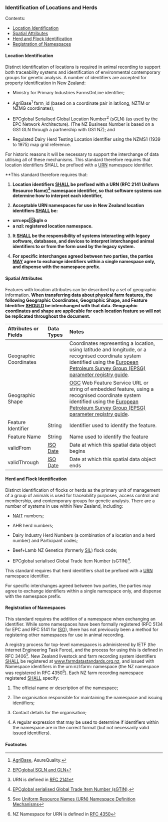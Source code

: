 ### Identification of Locations and Herds

Contents:
* [Location Identification](#Location-Identification)
* [Spatial Attributes](#Spatial-Attributes)
* [Herd and Flock Identification](#Herd-and-Flock-Identification)
* [Registration of Namespaces](#Registration-of-Namespaces)

#### Location Identification

Distinct identification of locations is required in animal recording to support both traceability systems and identification of environmental contemporary groups for genetic analysis. A number of identifiers are accepted for property identification in New Zealand:

* Ministry for Primary Industries FarmsOnLine identifier;

* AgriBase[^AgriBase] farm_id (based on a coordinate pair in lat/long, NZTM or NZMG coordinates);

* EPCglobal Serialised Global Location Number[^ECPglobal] (sGLN) (as used by the EPC Network Architecture).  (The NZ Business Number is based on a GS1 GLN through a partnership with GS1 NZ); and

* Regulated Dairy Herd Testing Location identifier using the NZMS1 (1939 to 1975) map grid reference.

For historic reasons it will be necessary to support the interchange of data utilising all of these mechanisms. This standard therefore requires that location identifiers SHALL be prefixed with a [URN](docs/FMDS_Definitions-and-Abbreviations_Interpretation.md#Definitions-and-Abbreviations) namespace identifier.

**This standard therefore requires that:

1. **Location identifiers [SHALL](docs/FMDS_Definitions-and-Abbreviations_Interpretation.md#Interpretation) be prefixed with a URN (RFC 2141 Uniform Resource Name)[^URN]  namespace identifier, so that software systems can determine how to interpret each identifier,**

2.	**Acceptable URN namespaces for use in New Zealand location identifiers [SHALL](docs/FMDS_Definitions-and-Abbreviations_Interpretation.md#Interpretation) be:**
  * **urn:epc:id:sgln o**
  * **a nzl: registered location namespace.**

3.	**It [SHALL](docs/FMDS_Definitions-and-Abbreviations_Interpretation.md#Interpretation) be the responsibility of systems interacting with legacy software, databases, and devices to interpret interchanged animal identifiers to or from the form used by the legacy system.**

4.	**For specific interchanges agreed between two parties, the parties [MAY](docs/FMDS_Definitions-and-Abbreviations_Interpretation.md#Interpretation) agree to exchange identifiers within a single namespace only, and dispense with the namespace prefix.**

#### Spatial Attributes

Features with location attributes can be described by a set of geographic information. **When transferring data about physical farm features, the following Geographic Coordinates, Geographic Shape, and Feature Identifier [SHOULD](docs/FMDS_Definitions-and-Abbreviations_Interpretation.md#Interpretation) be interchanged with that data. Geographic coordinates and shape are applicable for each location feature so will not be replicated throughout the document.**

Attributes or Fields | Data Types | Notes
:------------------- | :--------- | :----
Geographic Coordinates | | Coordinates representing a location, using latitude and longitude, or a recognised coordinate system identified using the [European Petroleum Survey Group (EPSG) parameter registry guide](http://www.iogp.org/pubs/373-07-3.pdf).
Geographic Shape | | [OGC](docs/FMDS_Definitions-and-Abbreviations_Interpretation.md#Definitions-and-Abbreviations) Web Feature Service URL or string of embedded feature, using a recognised coordinate system identified using the [European Petroleum Survey Group (EPSG) parameter registry guide](http://www.iogp.org/pubs/373-07-3.pdf).
Feature Identifier | String | Identifier used to identify the feature.
Feature Name | String | Name used to identify the feature
validFrom | [ISO Date](docs/FMDS_Definitions-and-Abbreviations_Interpretation.md#Definitions-and-Abbreviations) | Date at which this spatial data object begins
validThrough | [ISO Date](docs/FMDS_Definitions-and-Abbreviations_Interpretation.md#Definitions-and-Abbreviations) | Date at which this spatial data object ends

#### Herd and Flock Identification
Distinct identification of flocks or herds as the primary unit of management of a group of animals is used for traceability purposes, access control and membership, and contemporary groups for genetic analysis. There are a number of systems in use within New Zealand, including:

* [NAIT](docs/FMDS_Definitions-and-Abbreviations_Interpretation.md#Definitions-and-Abbreviations) numbers;

* AHB herd numbers;

* Dairy Industry Herd Numbers (a combination of a location and a herd number) and Participant codes;

* Beef+Lamb NZ Genetics (formerly [SIL](docs/FMDS_Definitions-and-Abbreviations_Interpretation.md#Definitions-and-Abbreviations)) flock code;

* EPCglobal serialised Global Trade Item Number (sGTIN)[^sGTIN].

This standard requires that herd identifiers shall be prefixed with a [URN](docs/FMDS_Definitions-and-Abbreviations_Interpretation.md#Definitions-and-Abbreviations) namespace identifier.

For specific interchanges agreed between two parties, the parties may agree to exchange identifiers within a single namespace only, and dispense with the namespace prefix.

#### Registration of Namespaces

This standard requires the addition of a namespace when exchanging an identifier. While some namespaces have been formally registered (RFC 5134 for EPC and RFC 5141 for [ISO](docs/FMDS_Definitions-and-Abbreviations_Interpretation.md#Definitions-and-Abbreviations)), there has not previously been a method for registering other namespaces for use in animal recording.

A registry process for top-level namespaces is administered by IETF (the Internet Engineering Task Force), and the process for using this is defined in RFC 3406[^RFC3406].
New Zealand livestock and farm recording system identifiers [SHALL](docs/FMDS_Definitions-and-Abbreviations_Interpretation.md#Interpretation) be registered at www.farmdatastandards.org.nz, and issued with Namespace identifiers in the urn:nzl:farm: namespace (the NZ namespace was registered in RFC 4350[^RFC4350]). Each NZ farm recording namespace registered [SHALL](docs/FMDS_Definitions-and-Abbreviations_Interpretation.md#Interpretation) specify:

1.	The official name or description of the namespace;

2.	The organisation responsible for maintaining the namespace and issuing identifiers;

3.	Contact details for the organisation;

4.	A regular expression that may be used to determine if identifiers within the namespace are in the correct format (but not necessarily valid issued identifiers).


#### Footnotes

[^AgriBase]: [AgriBase](https://www.asurequality.com/our-solutions/agribase/), AsureQuality.

[^ECPglobal]: [EPCglobal SGLN and GLN](https://www.gs1.org/standards/id-keys/gln)

[^URN]: URN is defined in [RFC 2141](http://tools.ietf.org/html/rfc2141)

[^sGTIN]: [EPCglobal serialised Global Trade Item Number (sGTIN)](https://www.gs1.org/standards/id-keys/gtin).
  
[^RFC3406]: See [Uniform Resource Names (URN) Namespace Definition Mechanisms](http://www.ietf.org/rfc/rfc3406.txt)
  
[^RFC4350]: NZ Namespace for URN is defined in [RFC 4350](http://tools.ietf.org/html/rfc4250)
